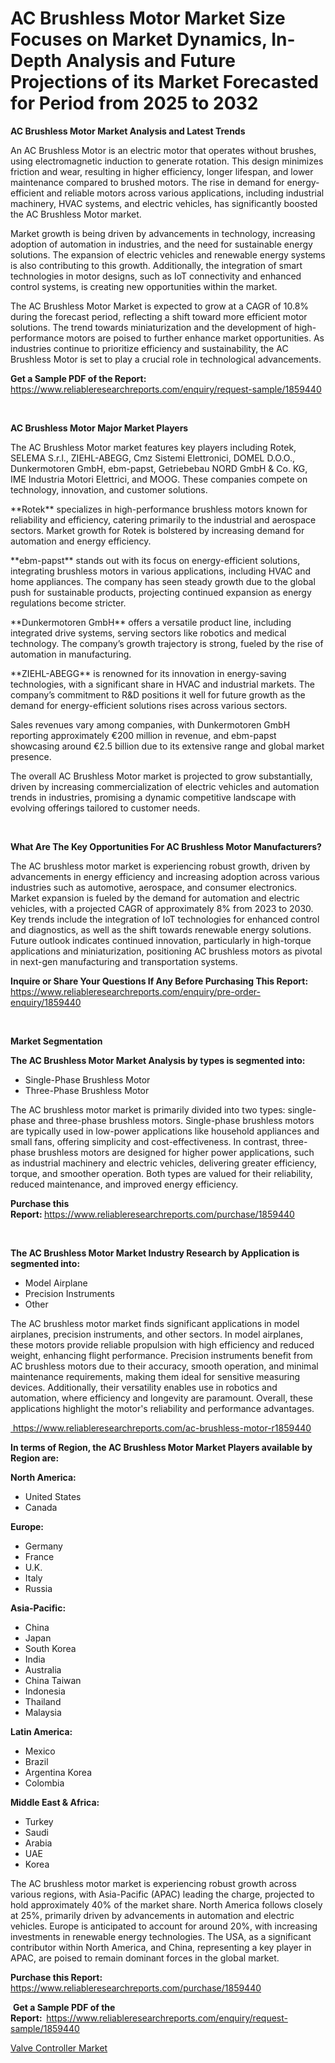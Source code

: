 <p><h1>AC Brushless Motor Market Size Focuses on Market Dynamics, In-Depth Analysis and Future Projections of its Market Forecasted for Period from 2025 to 2032</h1></p><p><strong>AC Brushless Motor Market Analysis and Latest Trends</strong></p>
<p><p>An AC Brushless Motor is an electric motor that operates without brushes, using electromagnetic induction to generate rotation. This design minimizes friction and wear, resulting in higher efficiency, longer lifespan, and lower maintenance compared to brushed motors. The rise in demand for energy-efficient and reliable motors across various applications, including industrial machinery, HVAC systems, and electric vehicles, has significantly boosted the AC Brushless Motor market.</p><p>Market growth is being driven by advancements in technology, increasing adoption of automation in industries, and the need for sustainable energy solutions. The expansion of electric vehicles and renewable energy systems is also contributing to this growth. Additionally, the integration of smart technologies in motor designs, such as IoT connectivity and enhanced control systems, is creating new opportunities within the market.</p><p>The AC Brushless Motor Market is expected to grow at a CAGR of 10.8% during the forecast period, reflecting a shift toward more efficient motor solutions. The trend towards miniaturization and the development of high-performance motors are poised to further enhance market opportunities. As industries continue to prioritize efficiency and sustainability, the AC Brushless Motor is set to play a crucial role in technological advancements.</p></p>
<p><strong>Get a Sample PDF of the Report:&nbsp;</strong> <a href="https://www.reliableresearchreports.com/enquiry/request-sample/1859440?utm_campaign=2395&utm_medium=2&utm_source=Github&utm_content=ia&utm_term=08042025&utm_id=ac-brushless-motor">https://www.reliableresearchreports.com/enquiry/request-sample/1859440</a></p>
<p>&nbsp;</p>
<p><strong>AC Brushless Motor Major Market Players</strong></p>
<p><p>The AC Brushless Motor market features key players including Rotek, SELEMA S.r.l., ZIEHL-ABEGG, Cmz Sistemi Elettronici, DOMEL D.O.O., Dunkermotoren GmbH, ebm-papst, Getriebebau NORD GmbH & Co. KG, IME Industria Motori Elettrici, and MOOG. These companies compete on technology, innovation, and customer solutions.</p><p>**Rotek** specializes in high-performance brushless motors known for reliability and efficiency, catering primarily to the industrial and aerospace sectors. Market growth for Rotek is bolstered by increasing demand for automation and energy efficiency.</p><p>**ebm-papst** stands out with its focus on energy-efficient solutions, integrating brushless motors in various applications, including HVAC and home appliances. The company has seen steady growth due to the global push for sustainable products, projecting continued expansion as energy regulations become stricter.</p><p>**Dunkermotoren GmbH** offers a versatile product line, including integrated drive systems, serving sectors like robotics and medical technology. The company’s growth trajectory is strong, fueled by the rise of automation in manufacturing.</p><p>**ZIEHL-ABEGG** is renowned for its innovation in energy-saving technologies, with a significant share in HVAC and industrial markets. The company’s commitment to R&D positions it well for future growth as the demand for energy-efficient solutions rises across various sectors.</p><p>Sales revenues vary among companies, with Dunkermotoren GmbH reporting approximately €200 million in revenue, and ebm-papst showcasing around €2.5 billion due to its extensive range and global market presence.</p><p>The overall AC Brushless Motor market is projected to grow substantially, driven by increasing commercialization of electric vehicles and automation trends in industries, promising a dynamic competitive landscape with evolving offerings tailored to customer needs.</p></p>
<p>&nbsp;</p>
<p><strong>What Are The Key Opportunities For AC Brushless Motor Manufacturers?</strong></p>
<p><p>The AC brushless motor market is experiencing robust growth, driven by advancements in energy efficiency and increasing adoption across various industries such as automotive, aerospace, and consumer electronics. Market expansion is fueled by the demand for automation and electric vehicles, with a projected CAGR of approximately 8% from 2023 to 2030. Key trends include the integration of IoT technologies for enhanced control and diagnostics, as well as the shift towards renewable energy solutions. Future outlook indicates continued innovation, particularly in high-torque applications and miniaturization, positioning AC brushless motors as pivotal in next-gen manufacturing and transportation systems.</p></p>
<p><strong>Inquire or Share Your Questions If Any Before Purchasing This Report:</strong> <a href="https://www.reliableresearchreports.com/enquiry/pre-order-enquiry/1859440?utm_campaign=2395&utm_medium=2&utm_source=Github&utm_content=ia&utm_term=08042025&utm_id=ac-brushless-motor">https://www.reliableresearchreports.com/enquiry/pre-order-enquiry/1859440</a></p>
<p>&nbsp;</p>
<p><strong>Market Segmentation</strong></p>
<p><strong>The AC Brushless Motor Market Analysis by types is segmented into:</strong></p>
<p><ul><li>Single-Phase Brushless Motor</li><li>Three-Phase Brushless Motor</li></ul></p>
<p><p>The AC brushless motor market is primarily divided into two types: single-phase and three-phase brushless motors. Single-phase brushless motors are typically used in low-power applications like household appliances and small fans, offering simplicity and cost-effectiveness. In contrast, three-phase brushless motors are designed for higher power applications, such as industrial machinery and electric vehicles, delivering greater efficiency, torque, and smoother operation. Both types are valued for their reliability, reduced maintenance, and improved energy efficiency.</p></p>
<p><strong>Purchase this Report:&nbsp;</strong><a href="https://www.reliableresearchreports.com/purchase/1859440?utm_campaign=2395&utm_medium=2&utm_source=Github&utm_content=ia&utm_term=08042025&utm_id=ac-brushless-motor">https://www.reliableresearchreports.com/purchase/1859440</a></p>
<p>&nbsp;</p>
<p><strong>The AC Brushless Motor Market Industry Research by Application is segmented into:</strong></p>
<p><ul><li>Model Airplane</li><li>Precision Instruments</li><li>Other</li></ul></p>
<p><p>The AC brushless motor market finds significant applications in model airplanes, precision instruments, and other sectors. In model airplanes, these motors provide reliable propulsion with high efficiency and reduced weight, enhancing flight performance. Precision instruments benefit from AC brushless motors due to their accuracy, smooth operation, and minimal maintenance requirements, making them ideal for sensitive measuring devices. Additionally, their versatility enables use in robotics and automation, where efficiency and longevity are paramount. Overall, these applications highlight the motor's reliability and performance advantages.</p></p>
<p><a href="https://www.reliableresearchreports.com/ac-brushless-motor-r1859440?utm_campaign=2395&utm_medium=2&utm_source=Github&utm_content=ia&utm_term=08042025&utm_id=ac-brushless-motor">&nbsp;https://www.reliableresearchreports.com/ac-brushless-motor-r1859440</a></p>
<p><strong>In terms of Region, the AC Brushless Motor Market Players available by Region are:</strong></p>
<p>
    <p> <strong> North America: </strong>
        <ul>
            <li>United States</li>
            <li>Canada</li>
        </ul>
        </p> 
    <p> <strong> Europe: </strong>
        <ul>
            <li>Germany</li>
            <li>France</li>
            <li>U.K.</li>
            <li>Italy</li>
            <li>Russia</li>
        </ul>
        </p> 
    <p> <strong> Asia-Pacific: </strong>
        <ul>
            <li>China</li>
            <li>Japan</li>
            <li>South Korea</li>
            <li>India</li>
            <li>Australia</li>
            <li>China Taiwan</li>
            <li>Indonesia</li>
            <li>Thailand</li>
            <li>Malaysia</li>
        </ul>
        </p> 
    <p> <strong> Latin America: </strong>
        <ul>
            <li>Mexico</li>
            <li>Brazil</li>
            <li>Argentina Korea</li>
            <li>Colombia</li>
        </ul>
        </p> 
    <p> <strong> Middle East & Africa: </strong>
        <ul>
            <li>Turkey</li>
            <li>Saudi</li>
            <li>Arabia</li>
            <li>UAE</li>
            <li>Korea</li>
        </ul>
    </p>
    </p>
<p><p>The AC brushless motor market is experiencing robust growth across various regions, with Asia-Pacific (APAC) leading the charge, projected to hold approximately 40% of the market share. North America follows closely at 25%, primarily driven by advancements in automation and electric vehicles. Europe is anticipated to account for around 20%, with increasing investments in renewable energy technologies. The USA, as a significant contributor within North America, and China, representing a key player in APAC, are poised to remain dominant forces in the global market.</p></p>
<p><strong>Purchase this Report: </strong><a href="https://www.reliableresearchreports.com/purchase/1859440?utm_campaign=2395&utm_medium=2&utm_source=Github&utm_content=ia&utm_term=08042025&utm_id=ac-brushless-motor">https://www.reliableresearchreports.com/purchase/1859440</a></p>
<p>&nbsp;<strong>Get a Sample PDF of the Report:&nbsp;&nbsp;</strong><a href="https://www.reliableresearchreports.com/enquiry/request-sample/1859440?utm_campaign=2395&utm_medium=2&utm_source=Github&utm_content=ia&utm_term=08042025&utm_id=ac-brushless-motor">https://www.reliableresearchreports.com/enquiry/request-sample/1859440</a></p>
<p><strong></strong></p>
<p><p><a href="https://github.com/hillsmyung726/Market-Research-Report-List-1/blob/main/valve-controller-market.md?utm_campaign=2395&utm_medium=2&utm_source=Github&utm_content=ia&utm_term=08042025&utm_id=ac-brushless-motor">Valve Controller Market</a></p></p>